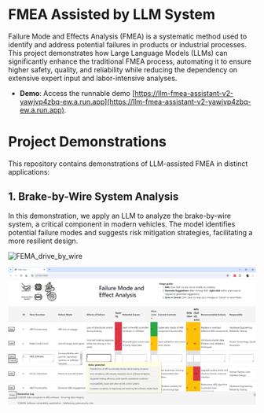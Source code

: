 # FMEA Assisted by LLM System

Failure Mode and Effects Analysis (FMEA) is a systematic method used to identify and address potential failures in products or industrial processes. This project demonstrates how Large Language Models (LLMs) can significantly enhance the traditional FMEA process, automating it to ensure higher safety, quality, and reliability while reducing the dependency on extensive expert input and labor-intensive analyses.

- **Demo**: Access the runnable demo [https://llm-fmea-assistant-v2-yawjvp4zbq-ew.a.run.app](https://llm-fmea-assistant-v2-yawjvp4zbq-ew.a.run.app).

# Project Demonstrations
This repository contains demonstrations of LLM-assisted FMEA in distinct applications:

## 1. Brake-by-Wire System Analysis
In this demonstration, we apply an LLM to analyze the brake-by-wire system, a critical component in modern vehicles. The model identifies potential failure modes and suggests risk mitigation strategies, facilitating a more resilient design.

![FEMA_drive_by_wire](FEMA_drive_by_wire.gif)


![Brake-by-Wire Analysis](FMEA_brake_by_wire.png)

